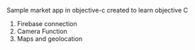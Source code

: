 Sample market app in objective-c created to learn objective C
  1. Firebase connection
  2. Camera Function
  3. Maps and geolocation
